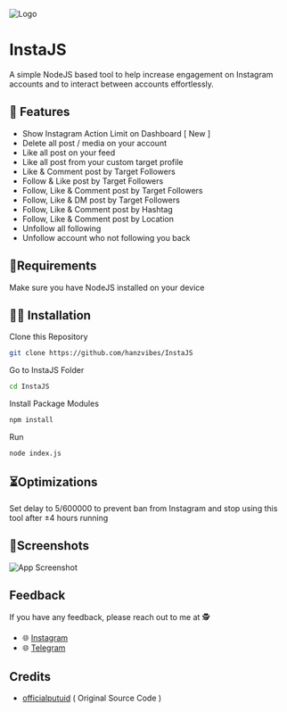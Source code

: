 ![Logo](https://raw.githubusercontent.com/hanzvibes/InstaJS/main/assets/banner.png)

# InstaJS 

A simple NodeJS based tool to help increase engagement on Instagram accounts and to interact between accounts effortlessly.


## 🌟 Features

- Show Instagram Action Limit on Dashboard [ New ]
- Delete all post / media on your account 
- Like all post on your feed
- Like all post from your custom target profile 
- Like & Comment post by Target Followers
- Follow & Like post by Target Followers
- Follow, Like & Comment post by Target Followers
- Follow, Like & DM post by Target Followers
- Follow, Like & Comment post by Hashtag
- Follow, Like & Comment post by Location
- Unfollow all following
- Unfollow account who not following you back

## 📂Requirements

Make sure you have NodeJS installed on your device
## 👨‍💻 Installation

Clone this Repository 
```bash
git clone https://github.com/hanzvibes/InstaJS
```

Go to InstaJS Folder
```bash
cd InstaJS
```
Install Package Modules
```bash
npm install
```
Run
```bash
node index.js
```

## ⏳Optimizations

Set delay to 5/600000 to prevent ban from Instagram and stop using this tool after ±4 hours running
## 📱Screenshots

![App Screenshot](https://raw.githubusercontent.com/hanzvibes/InstaJS/main/assets/dashboard.png)


## Feedback

If you have any feedback, please reach out to me at 🕵️
- 🌐 [Instagram](https://instagram.com/hanzvibes)
- 🌐 [Telegram](https://t.me/hnzvbs_updates)


## Credits

- [officialputuid](https://github.com/officialputuid/toolsig) ( Original Source Code )
